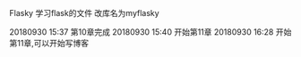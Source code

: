 Flasky
学习flask的文件
改库名为myflasky

20180930 15:37 第10章完成
20180930 15:40 开始第11章
20180930 16:28 开始第11章,可以开始写博客
